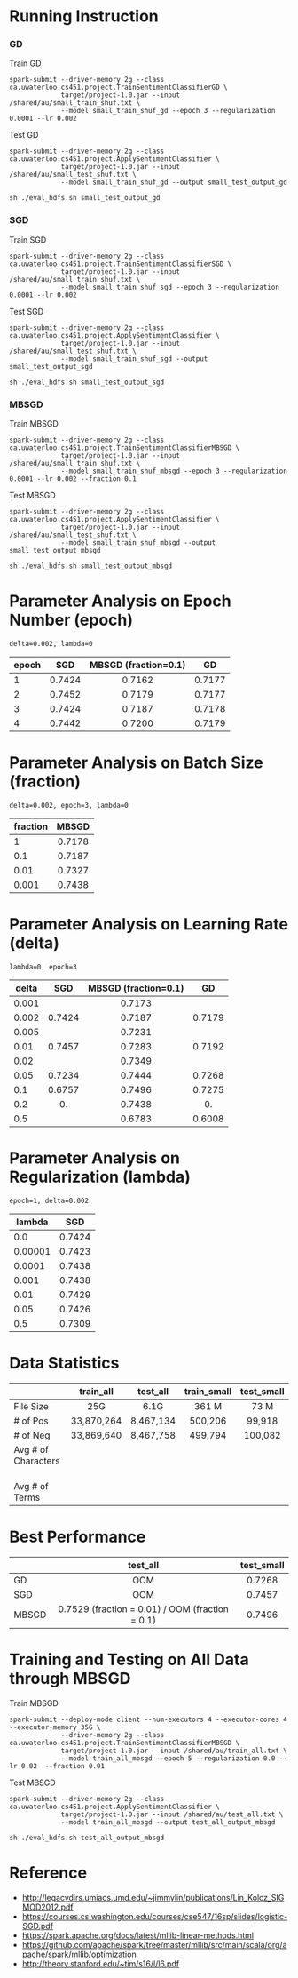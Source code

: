 # Running Instruction

### GD

Train GD
```
spark-submit --driver-memory 2g --class ca.uwaterloo.cs451.project.TrainSentimentClassifierGD \
             target/project-1.0.jar --input /shared/au/small_train_shuf.txt \
             --model small_train_shuf_gd --epoch 3 --regularization 0.0001 --lr 0.002
```
Test GD
```
spark-submit --driver-memory 2g --class ca.uwaterloo.cs451.project.ApplySentimentClassifier \
             target/project-1.0.jar --input /shared/au/small_test_shuf.txt \
             --model small_train_shuf_gd --output small_test_output_gd 

sh ./eval_hdfs.sh small_test_output_gd
 ```
 
### SGD 

Train SGD
```
spark-submit --driver-memory 2g --class ca.uwaterloo.cs451.project.TrainSentimentClassifierSGD \
             target/project-1.0.jar --input /shared/au/small_train_shuf.txt \
             --model small_train_shuf_sgd --epoch 3 --regularization 0.0001 --lr 0.002
```

Test SGD
```
spark-submit --driver-memory 2g --class ca.uwaterloo.cs451.project.ApplySentimentClassifier \
             target/project-1.0.jar --input /shared/au/small_test_shuf.txt \
             --model small_train_shuf_sgd --output small_test_output_sgd 

sh ./eval_hdfs.sh small_test_output_sgd
```
 
 ### MBSGD
 
 Train MBSGD
```
spark-submit --driver-memory 2g --class ca.uwaterloo.cs451.project.TrainSentimentClassifierMBSGD \
             target/project-1.0.jar --input /shared/au/small_train_shuf.txt \
             --model small_train_shuf_mbsgd --epoch 3 --regularization 0.0001 --lr 0.002 --fraction 0.1
```
Test MBSGD
```
spark-submit --driver-memory 2g --class ca.uwaterloo.cs451.project.ApplySentimentClassifier \
             target/project-1.0.jar --input /shared/au/small_test_shuf.txt \
             --model small_train_shuf_mbsgd --output small_test_output_mbsgd 

sh ./eval_hdfs.sh small_test_output_mbsgd
 ```

# Parameter Analysis on Epoch Number (epoch) 
`delta=0.002, lambda=0`

|     epoch    | SGD        | MBSGD (fraction=0.1)        | GD      |
| ------------- |:-------------:|:-------------:|:-------------:|
|   1    | 0.7424 |  0.7162 | 0.7177 | 
|   2    | 0.7452 | 0.7179 | 0.7177 | 
|   3    |  0.7424 | 0.7187 | 0.7178 | 
|   4    |0.7442  | 0.7200 | 0.7179 | 


# Parameter Analysis on Batch Size (fraction) 
`delta=0.002, epoch=3, lambda=0`

|     fraction   | MBSGD         |
| ------------- |:-------------:|
|   1    | 0.7178 | 
|   0.1    | 0.7187 | 
|   0.01    | 0.7327 | 
|   0.001    | 0.7438 | 


# Parameter Analysis on Learning Rate (delta) 
`lambda=0, epoch=3`

|     delta    | SGD        | MBSGD (fraction=0.1)        | GD      |
| ------------- |:-------------:|:-------------:|:-------------:|
|   0.001    | | 0.7173 |
|   0.002    | 0.7424 | 0.7187 | 0.7179 | 
|   0.005    | | 0.7231 |  |
|   0.01    | 0.7457 | 0.7283 |0.7192 | 
|   0.02    | | 0.7349 |
|   0.05    |0.7234  |  0.7444 | 0.7268 |
|   0.1    | 0.6757 |  0.7496 |0.7275
|   0.2    | 0. |  0.7438 |0.
|   0.5    |  | 0.6783  |0.6008


# Parameter Analysis on Regularization (lambda)
`epoch=1, delta=0.002`

|     lambda    | SGD     |
| ------------- |:-------------:|
|   0.0    | 0.7424 |
|   0.00001    | 0.7423 | 
|   0.0001    | 0.7438 | 
|   0.001    | 0.7438 |
|   0.01    | 0.7429 |
|   0.05    | 0.7426 |
|   0.5    | 0.7309 |



# Data Statistics

|         | train_all           | test_all  | train_small           | test_small  |
| ------------- |:-------------:|:-----:|:-----:|:-----:|
| File Size      | 25G | 6.1G | 361 M| 73 M|
| \# of Pos       | 33,870,264 | 8,467,134 | 500,206 | 99,918 |
| \# of Neg      | 33,869,640   |   8,467,758 | 499,794 | 100,082 |
| Avg \# of Characters     |  |  | | |
| Avg \# of Terms     |  |  | | |


# Best Performance

|      | test_all      | test_small  |
| ------------- |:-------------:|:-----:|
| GD | OOM |  0.7268 |
| SGD | OOM | 0.7457 |
| MBSGD | 0.7529 (fraction = 0.01) / OOM (fraction = 0.1)  |  0.7496 |


# Training and Testing on All Data through MBSGD

Train MBSGD
```             
spark-submit --deploy-mode client --num-executors 4 --executor-cores 4 --executor-memory 35G \
             --driver-memory 2g --class ca.uwaterloo.cs451.project.TrainSentimentClassifierMBSGD \
             target/project-1.0.jar --input /shared/au/train_all.txt \
             --model train_all_mbsgd --epoch 5 --regularization 0.0 --lr 0.02  --fraction 0.01      
```
Test MBSGD
```
spark-submit --driver-memory 2g --class ca.uwaterloo.cs451.project.ApplySentimentClassifier \
             target/project-1.0.jar --input /shared/au/test_all.txt \
             --model train_all_mbsgd --output test_all_output_mbsgd 

sh ./eval_hdfs.sh test_all_output_mbsgd
 ```

# Reference

* http://legacydirs.umiacs.umd.edu/~jimmylin/publications/Lin_Kolcz_SIGMOD2012.pdf
* https://courses.cs.washington.edu/courses/cse547/16sp/slides/logistic-SGD.pdf
* https://spark.apache.org/docs/latest/mllib-linear-methods.html
* https://github.com/apache/spark/tree/master/mllib/src/main/scala/org/apache/spark/mllib/optimization
* http://theory.stanford.edu/~tim/s16/l/l6.pdf

